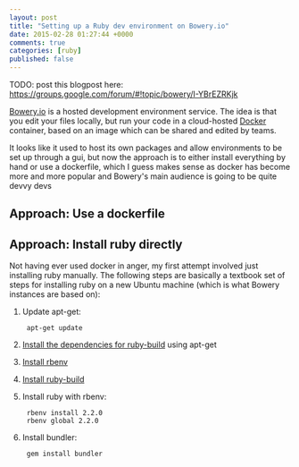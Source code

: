 ```yaml
---
layout: post
title: "Setting up a Ruby dev environment on Bowery.io"
date: 2015-02-28 01:27:44 +0000
comments: true
categories: [ruby]
published: false
---
```


TODO: post this blogpost here:
https://groups.google.com/forum/#!topic/bowery/I-YBrEZRKjk


[Bowery.io](http://bowery.io/) is a hosted development environment service.
The idea is that you edit your files locally, but run your code in a cloud-hosted
[Docker](https://www.docker.com/) container, based on an image which can be
shared and edited by teams.

It looks like it used to host its own packages and allow environments to be
set up through a gui, but now the approach is to either install everything by
hand or use a dockerfile, which I guess makes sense as docker has become more
and more popular and Bowery's main audience is going to be quite devvy devs

Approach: Use a dockerfile
--------------------------

Approach: Install ruby directly
-------------------------------
Not having ever used docker in anger, my first attempt involved just
installing ruby manually. The following steps are
basically a textbook set of steps for installing ruby on a new Ubuntu machine
(which is what Bowery instances are based on):

1. Update apt-get:

        apt-get update

2. [Install the dependencies for ruby-build](https://github.com/sstephenson/ruby-build/wiki#suggested-build-environment)
using apt-get

2. [Install rbenv](https://github.com/sstephenson/rbenv)

3. [Install ruby-build](https://github.com/sstephenson/ruby-build)

4. Install ruby with rbenv:

        rbenv install 2.2.0
        rbenv global 2.2.0

5. Install bundler:

        gem install bundler

